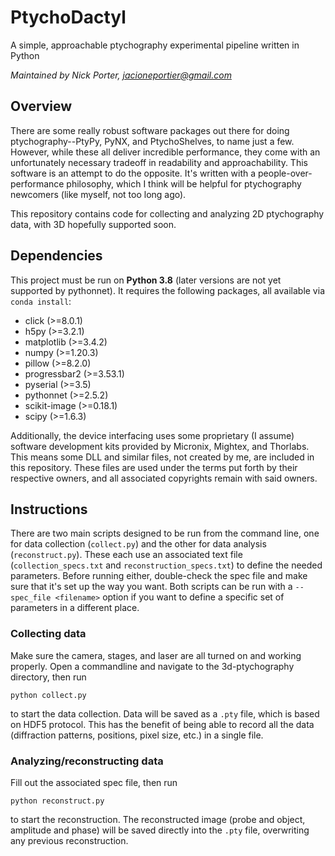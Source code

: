 # PtychoDactyl
A simple, approachable ptychography experimental pipeline written in Python

*Maintained by Nick Porter, jacioneportier@gmail.com*

## Overview
There are some really robust software packages out there for doing ptychography--PtyPy, PyNX, and PtychoShelves, to name just a few. However, while these all deliver incredible performance, they come with an unfortunately necessary tradeoff in readability and approachability. This software is an attempt to do the opposite. It's written with a people-over-performance philosophy, which I think will be helpful for ptychography newcomers (like myself, not too long ago).

This repository contains code for collecting and analyzing 2D ptychography data, with 3D hopefully supported soon. 

## Dependencies
This project must be run on **Python 3.8** (later versions are not yet supported by pythonnet). It requires the following packages, all available via `conda install`:
*  click (>=8.0.1)
*  h5py (>=3.2.1)
*  matplotlib (>=3.4.2)
*  numpy (>=1.20.3)
*  pillow (>=8.2.0)
*  progressbar2 (>=3.53.1)
*  pyserial (>=3.5)
*  pythonnet (>=2.5.2)
*  scikit-image (>=0.18.1)
*  scipy (>=1.6.3)

Additionally, the device interfacing uses some proprietary (I assume) software development kits provided by Micronix, Mightex, and Thorlabs. This means some DLL and similar files, not created by me, are included in this repository. These files are used under the terms put forth by their respective owners, and all associated copyrights remain with said owners.

## Instructions
There are two main scripts designed to be run from the command line, one for data collection (`collect.py`) and the other for data analysis (`reconstruct.py`). These each use an associated text file (`collection_specs.txt` and `reconstruction_specs.txt`) to define the needed parameters. Before running either, double-check the spec file and make sure that it's set up the way you want. Both scripts can be run with a `--spec_file <filename>` option if you want to define a specific set of parameters in a different place.

### Collecting data
Make sure the camera, stages, and laser are all turned on and working properly. Open a commandline and navigate to the 3d-ptychography directory, then run
```
python collect.py
```
to start the data collection. Data will be saved as a `.pty` file, which is based on HDF5 protocol. This has the benefit of being able to record all the data (diffraction patterns, positions, pixel size, etc.) in a single file.

### Analyzing/reconstructing data
Fill out the associated spec file, then run
```
python reconstruct.py
```
to start the reconstruction. The reconstructed image (probe and object, amplitude and phase) will be saved directly into the `.pty` file, overwriting any previous reconstruction.

